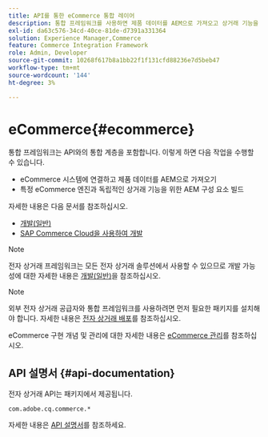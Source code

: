 ```yaml
---
title: API를 통한 eCommerce 통합 레이어
description: 통합 프레임워크를 사용하면 제품 데이터를 AEM으로 가져오고 상거래 기능을 위한 AEM 구성 요소를 빌드할 수 있습니다.
exl-id: da63c576-34cd-40ce-81de-d7391a331364
solution: Experience Manager,Commerce
feature: Commerce Integration Framework
role: Admin, Developer
source-git-commit: 10268f617b8a1bb22f1f131cfd88236e7d5beb47
workflow-type: tm+mt
source-wordcount: '144'
ht-degree: 3%

---
```


# eCommerce{#ecommerce}

통합 프레임워크는 API와의 통합 계층을 포함합니다. 이렇게 하면 다음 작업을 수행할 수 있습니다.

* eCommerce 시스템에 연결하고 제품 데이터를 AEM으로 가져오기
* 특정 eCommerce 엔진과 독립적인 상거래 기능을 위한 AEM 구성 요소 빌드

자세한 내용은 다음 문서를 참조하십시오.

* [개발(일반)](/help/commerce/cif-classic/developing/generic.md)
* [SAP Commerce Cloud을 사용하여 개발](/help/commerce/cif-classic/developing/sap-commerce-cloud.md)

>[!NOTE]
>
>전자 상거래 프레임워크는 모든 전자 상거래 솔루션에서 사용할 수 있으므로 개발 가능성에 대한 자세한 내용은 [개발(일반)](/help/commerce/cif-classic/developing/generic.md)을 참조하십시오.

>[!NOTE]
>
>외부 전자 상거래 공급자와 통합 프레임워크를 사용하려면 먼저 필요한 패키지를 설치해야 합니다. 자세한 내용은 [전자 상거래 배포](/help/commerce/cif-classic/deploying/ecommerce.md)를 참조하십시오.
>
>eCommerce 구현 개념 및 관리에 대한 자세한 내용은 [eCommerce 관리](/help/commerce/cif-classic/administering/ecommerce.md)를 참조하십시오.

## API 설명서 {#api-documentation}

전자 상거래 API는 패키지에서 제공됩니다.

`com.adobe.cq.commerce.*`

자세한 내용은 [API 설명서](https://helpx.adobe.com/experience-manager/6-5/sites/developing/using/reference-materials/javadoc/index.html)를 참조하세요.
